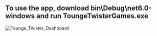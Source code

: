 ## To use the app, download bin\Debug\net6.0-windows and run ToungeTwisterGames.exe

![Tounge_Twister_Dashboard](https://user-images.githubusercontent.com/42376475/145949904-d0126797-526b-4495-9e5b-0cf3ae37e32d.png)
